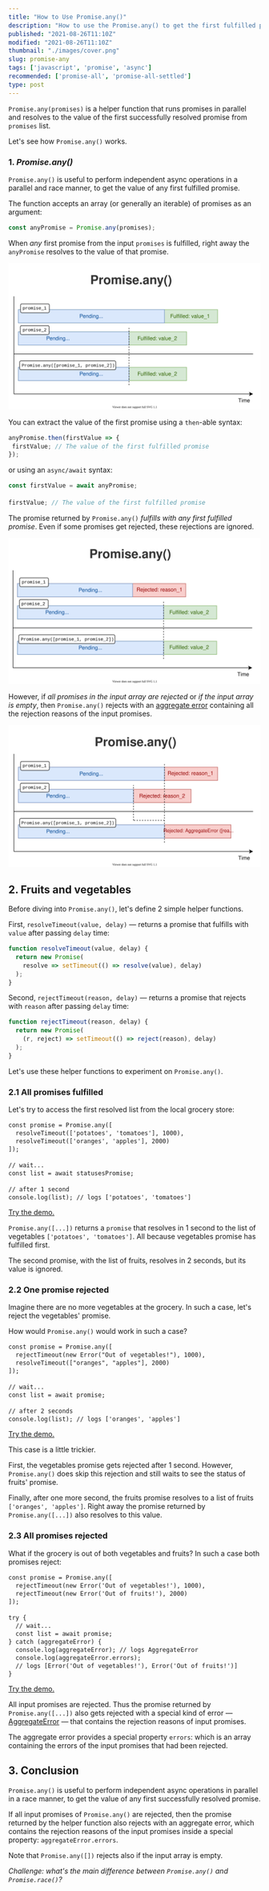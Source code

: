 ```yaml
---
title: "How to Use Promise.any()"
description: "How to use the Promise.any() to get the first fulfilled promise from an array of promises."
published: "2021-08-26T11:10Z"
modified: "2021-08-26T11:10Z"
thumbnail: "./images/cover.png"
slug: promise-any
tags: ['javascript', 'promise', 'async']
recommended: ['promise-all', 'promise-all-settled']
type: post
---
```


`Promise.any(promises)` is a helper function that runs promises in parallel and resolves to the value of the first successfully resolved promise from `promises` list.  

Let's see how `Promise.any()` works.  

### 1. *Promise.any()*

`Promise.any()` is useful to perform independent async operations in a parallel and race manner, to get the value of any first fulfilled promise.  

The function accepts an array (or generally an iterable) of promises as an argument:

```javascript
const anyPromise = Promise.any(promises);
```

When *any* first promise from the input `promises` is fulfilled, right away the `anyPromise` resolves to the value of that promise. 

![Promise.any(): All fulfilled](./images/all-fulfilled.svg)

You can extract the value of the first promise using a `then`-able syntax:

```javascript
anyPromise.then(firstValue => {
 firstValue; // The value of the first fulfilled promise
});
```

or using an `async/await` syntax:  

```javascript
const firstValue = await anyPromise;

firstValue; // The value of the first fulfilled promise
```

The promise returned by `Promise.any()` *fulfills with any first fulfilled promise*. Even if some promises get rejected, these rejections are ignored.  

![Promise.any(): First fulfilled, rejected ignored](./images/rejected-ignored-2.svg)

However, if *all promises in the input array are rejected* or *if the input array is empty*, then `Promise.any()` rejects with an [aggregate error](https://developer.mozilla.org/en-US/docs/Web/JavaScript/Reference/Global_Objects/AggregateError) containing all the rejection reasons of the input promises.  

![Promise.any(): All rejected](./images/all-rejected.svg)

## 2. Fruits and vegetables

Before diving into `Promise.any()`, let's define 2 simple helper functions.  

First, `resolveTimeout(value, delay)` &mdash; returns a promise that fulfills with `value` after passing `delay` time:

```javascript
function resolveTimeout(value, delay) {
  return new Promise(
    resolve => setTimeout(() => resolve(value), delay)
  );
}
```

Second, `rejectTimeout(reason, delay)` &mdash; returns a promise that rejects with `reason` after passing `delay` time:

```javascript 
function rejectTimeout(reason, delay) {
  return new Promise(
    (r, reject) => setTimeout(() => reject(reason), delay)
  );
}
```

Let's use these helper functions to experiment on `Promise.any()`.  

### 2.1 All promises fulfilled

Let's try to access the first resolved list from the local grocery store:

```javascript{2,3}
const promise = Promise.any([
  resolveTimeout(['potatoes', 'tomatoes'], 1000),
  resolveTimeout(['oranges', 'apples'], 2000)
]);

// wait...
const list = await statusesPromise;

// after 1 second
console.log(list); // logs ['potatoes', 'tomatoes']
```

[Try the demo.](https://codesandbox.io/s/first-fulfilled-w89h7?file=/src/index.js)

`Promise.any([...])` returns a `promise` that resolves in 1 second to the list of vegetables `['potatoes', 'tomatoes']`. All because vegetables promise has fulfilled first.  

The second promise, with the list of fruits, resolves in 2 seconds, but its value is ignored.  

### 2.2 One promise rejected

Imagine there are no more vegetables at the grocery. In such a case, let's reject the vegetables' promise.  

How would `Promise.any()` would work in such a case?  

```javascript{2}
const promise = Promise.any([
  rejectTimeout(new Error("Out of vegetables!"), 1000),
  resolveTimeout(["oranges", "apples"], 2000)
]);

// wait...
const list = await promise;

// after 2 seconds
console.log(list); // logs ['oranges', 'apples']
```

[Try the demo.](https://codesandbox.io/s/one-rejected-dkxrw?file=/src/index.js)

This case is a little trickier.  

First, the vegetables promise gets rejected after 1 second. However, `Promise.any()` does skip this rejection and still waits to see the status of fruits' promise.  

Finally, after one more second, the fruits promise resolves to a list of fruits `['oranges', 'apples']`. Right away the promise returned by `Promise.any([...])` also resolves to this value.  

### 2.3 All promises rejected

What if the grocery is out of both vegetables and fruits? In such a case both promises reject:

```javascript{2-3}
const promise = Promise.any([
  rejectTimeout(new Error('Out of vegetables!'), 1000),
  rejectTimeout(new Error('Out of fruits!'), 2000)
]);

try {
  // wait...
  const list = await promise;
} catch (aggregateError) {
  console.log(aggregateError); // logs AggregateError
  console.log(aggregateError.errors); 
  // logs [Error('Out of vegetables!'), Error('Out of fruits!')]
}
```

[Try the demo.](https://codesandbox.io/s/all-rejected-fbwgu?file=/src/index.js:283-297)

All input promises are rejected. Thus the promise returned by `Promise.any([...])` also gets rejected with a special kind of error &mdash; [AggregateError](https://developer.mozilla.org/en-US/docs/Web/JavaScript/Reference/Global_Objects/AggregateError) &mdash; that contains the rejection reasons of input promises. 

The aggregate error provides a special property `errors`: which is an array containing the errors of the input promises that had been rejected.  

## 3. Conclusion

`Promise.any()` is useful to perform independent async operations in parallel in a race manner, to get the value of any first successfully resolved promise.  

If all input promises of `Promise.any()` are rejected, then the promise returned by the helper function also rejects with an aggregate error, which contains the rejection reasons of the input promises inside a special property: `aggregateError.errors`.  

Note that `Promise.any([])` rejects also if the input array is empty.  

*Challenge: what's the main difference between `Promise.any()` and `Promise.race()`?*
